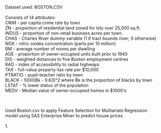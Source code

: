 Dataset used: BOSTON.CSV <br />
<br />
Consists of 14 attributes:<br />
CRIM - per capita crime rate by town<br />
ZN - proportion of residential land zoned for lots over 25,000 sq.ft.<br />
INDUS - proportion of non-retail business acres per town.<br />
CHAS - Charles River dummy variable (1 if tract bounds river; 0 otherwise)<br />
NOX - nitric oxides concentration (parts per 10 million)<br />
RM - average number of rooms per dwelling<br />
AGE - proportion of owner-occupied units built prior to 1940<br />
DIS - weighted distances to five Boston employment centres<br />
RAD - index of accessibility to radial highways<br />
TAX - full-value property-tax rate per $10,000<br />
PTRATIO - pupil-teacher ratio by town<br />
BLACK - 1000(Bk - 0.63)^2 where Bk is the proportion of blacks by town<br />
LSTAT - % lower status of the population<br />
MEDV - Median value of owner-occupied homes in $1000's<br />
<br />
<br />

Used Boston.csv to apply Feature Selection for Multiariate Regression model using SAS Enterprise Miner to predict house prices.<br />
<br />
1. 
